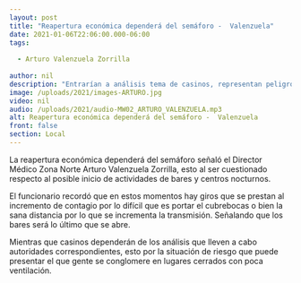 ```yaml
---
layout: post
title: "Reapertura económica dependerá del semáforo -  Valenzuela"
date: 2021-01-06T22:06:00.000-06:00
tags:
  
  - Arturo Valenzuela Zorrilla
  
author: nil
description: "Entrarían a análisis tema de casinos, representan peligro por ser lugares cerrados."
image: /uploads/2021/images-ARTURO.jpg
video: nil
audio: /uploads/2021/audio-MW02_ARTURO_VALENZUELA.mp3
alt: Reapertura económica dependerá del semáforo -  Valenzuela
front: false
section: Local
---
```


La reapertura económica dependerá del semáforo señaló el Director Médico Zona Norte Arturo Valenzuela Zorrilla, esto al ser cuestionado respecto al posible inicio de actividades de bares y centros nocturnos.

El funcionario recordó que en estos momentos hay giros que se prestan al incremento de contagio por lo difícil que es portar el cubrebocas o bien la sana distancia por lo que se incrementa la transmisión. Señalando que los bares será lo último que se abre.

Mientras que casinos dependerán de los análisis que lleven a cabo autoridades correspondientes, esto por la situación de riesgo que puede presentar el que gente se conglomere en lugares cerrados con poca ventilación.